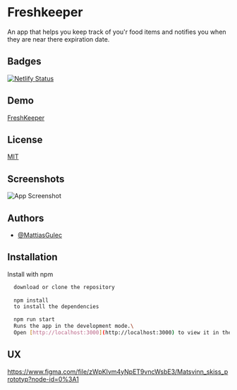 
# Freshkeeper  

An app that helps you keep track of you'r food items and notifies you when they are near there expiration date.
 



## Badges

[![Netlify Status](https://api.netlify.com/api/v1/badges/2f1a8e0a-cfd1-4147-ba07-44cece9a67a6/deploy-status)](https://app.netlify.com/sites/freshkeeper/deploys)
## Demo

[FreshKeeper](https://freshkeeper.netlify.app)

## License

[MIT](https://github.com/Voltair88/freshkeeper-dev/blob/master/LICENSE)


## Screenshots

![App Screenshot](https://i.imgur.com/GPvC9cA.png)

## Authors

- [@MattiasGulec](https://github.com/Voltair88)

## Installation

Install with npm

```bash
  download or clone the repository
  
  npm install
  to install the dependencies

  npm run start
  Runs the app in the development mode.\
  Open [http://localhost:3000](http://localhost:3000) to view it in the browser.

```

## UX

https://www.figma.com/file/zWpKIvm4yNpET9vncWsbE3/Matsvinn_skiss_prototyp?node-id=0%3A1

